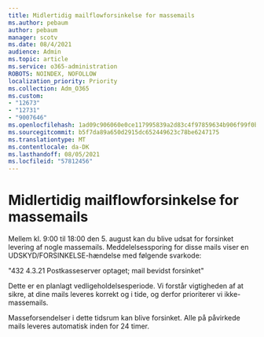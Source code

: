 ```yaml
---
title: Midlertidig mailflowforsinkelse for massemails
ms.author: pebaum
author: pebaum
manager: scotv
ms.date: 08/4/2021
audience: Admin
ms.topic: article
ms.service: o365-administration
ROBOTS: NOINDEX, NOFOLLOW
localization_priority: Priority
ms.collection: Adm_O365
ms.custom:
- "12673"
- "12731"
- "9007646"
ms.openlocfilehash: 1ad09c906060e0ce117995839a2d83c4f97859634b906f99f0b6c0d72a4efa9e
ms.sourcegitcommit: b5f7da89a650d2915dc652449623c78be6247175
ms.translationtype: MT
ms.contentlocale: da-DK
ms.lasthandoff: 08/05/2021
ms.locfileid: "57812456"
---
```

# <a name="temporary-mail-flow-delay-for-bulk-emails"></a>Midlertidig mailflowforsinkelse for massemails

Mellem kl. 9:00 til 18:00 den 5. august kan du blive udsat for forsinket levering af nogle massemails. Meddelelsessporing for disse mails viser en UDSKYD/FORSINKELSE-hændelse med følgende svarkode:

"432 4.3.21 Postkasseserver optaget; mail bevidst forsinket"

Dette er en planlagt vedligeholdelsesperiode. Vi forstår vigtigheden af at sikre, at dine mails leveres korrekt og i tide, og derfor prioriterer vi ikke-massemails. 

Masseforsendelser i dette tidsrum kan blive forsinket. Alle på påvirkede mails leveres automatisk inden for 24 timer.
